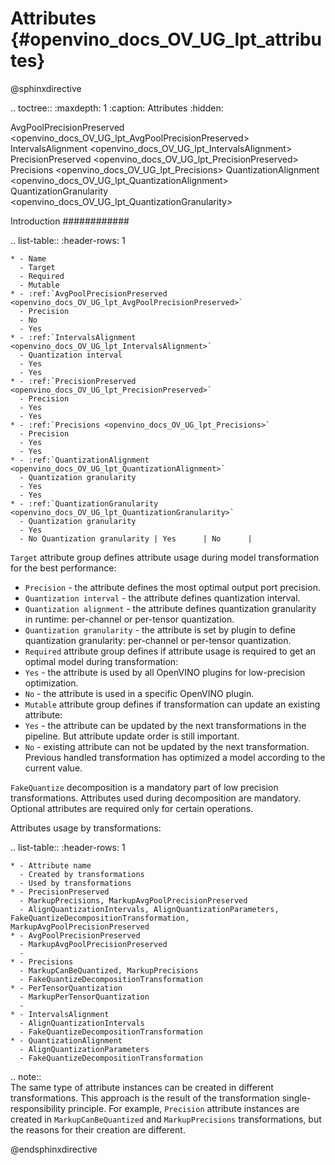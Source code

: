 # Attributes {#openvino_docs_OV_UG_lpt_attributes}

@sphinxdirective

.. toctree::
   :maxdepth: 1
   :caption: Attributes
   :hidden:

   AvgPoolPrecisionPreserved <openvino_docs_OV_UG_lpt_AvgPoolPrecisionPreserved>
   IntervalsAlignment <openvino_docs_OV_UG_lpt_IntervalsAlignment>   
   PrecisionPreserved <openvino_docs_OV_UG_lpt_PrecisionPreserved>
   Precisions <openvino_docs_OV_UG_lpt_Precisions>
   QuantizationAlignment <openvino_docs_OV_UG_lpt_QuantizationAlignment>
   QuantizationGranularity <openvino_docs_OV_UG_lpt_QuantizationGranularity>

Introduction
############

.. list-table::
    :header-rows: 1

    * - Name
      - Target
      - Required
      - Mutable
    * - :ref:`AvgPoolPrecisionPreserved <openvino_docs_OV_UG_lpt_AvgPoolPrecisionPreserved>`
      - Precision
      - No
      - Yes
    * - :ref:`IntervalsAlignment <openvino_docs_OV_UG_lpt_IntervalsAlignment>`
      - Quantization interval
      - Yes
      - Yes
    * - :ref:`PrecisionPreserved <openvino_docs_OV_UG_lpt_PrecisionPreserved>`
      - Precision
      - Yes
      - Yes
    * - :ref:`Precisions <openvino_docs_OV_UG_lpt_Precisions>`
      - Precision
      - Yes
      - Yes
    * - :ref:`QuantizationAlignment <openvino_docs_OV_UG_lpt_QuantizationAlignment>`
      - Quantization granularity
      - Yes
      - Yes
    * - :ref:`QuantizationGranularity <openvino_docs_OV_UG_lpt_QuantizationGranularity>`
      - Quantization granularity
      - Yes
      - No Quantization granularity | Yes      | No      |

``Target`` attribute group defines attribute usage during model transformation for the best performance:

* ``Precision`` - the attribute defines the most optimal output port precision.
* ``Quantization interval`` - the attribute defines quantization interval.
* ``Quantization alignment`` - the attribute defines quantization granularity in runtime: per-channel or per-tensor quantization.
* ``Quantization granularity`` - the attribute is set by plugin to define quantization granularity: per-channel or per-tensor quantization.
* ``Required`` attribute group defines if attribute usage is required to get an optimal model during transformation:
* ``Yes`` - the attribute is used by all OpenVINO plugins for low-precision optimization.
* ``No`` - the attribute is used in a specific OpenVINO plugin.
* ``Mutable`` attribute group defines if transformation can update an existing attribute:
* ``Yes`` - the attribute can be updated by the next transformations in the pipeline. But attribute update order is still important.
* ``No`` - existing attribute can not be updated by the next transformation. Previous handled transformation has optimized a model according to the current value.

``FakeQuantize`` decomposition is a mandatory part of low precision transformations. Attributes used during decomposition are mandatory. Optional attributes are required only for certain operations.

Attributes usage by transformations:

.. list-table::
    :header-rows: 1

    * - Attribute name
      - Created by transformations
      - Used by transformations
    * - PrecisionPreserved
      - MarkupPrecisions, MarkupAvgPoolPrecisionPreserved
      - AlignQuantizationIntervals, AlignQuantizationParameters, FakeQuantizeDecompositionTransformation, MarkupAvgPoolPrecisionPreserved
    * - AvgPoolPrecisionPreserved
      - MarkupAvgPoolPrecisionPreserved
      - 
    * - Precisions
      - MarkupCanBeQuantized, MarkupPrecisions
      - FakeQuantizeDecompositionTransformation
    * - PerTensorQuantization
      - MarkupPerTensorQuantization
      - 
    * - IntervalsAlignment
      - AlignQuantizationIntervals
      - FakeQuantizeDecompositionTransformation
    * - QuantizationAlignment
      - AlignQuantizationParameters
      - FakeQuantizeDecompositionTransformation

.. note::                                                                     
   The same type of attribute instances can be created in different transformations. This approach is the result of the transformation single-responsibility principle. For example, ``Precision`` attribute instances are created in ``MarkupCanBeQuantized`` and ``MarkupPrecisions`` transformations, but the reasons for their creation are different.

@endsphinxdirective
